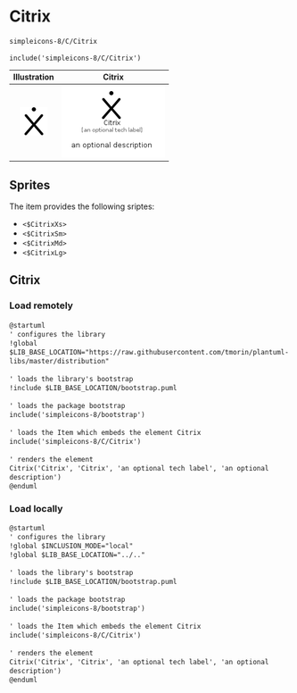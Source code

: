 # Citrix


```text
simpleicons-8/C/Citrix
```

```text
include('simpleicons-8/C/Citrix')
```



| Illustration | Citrix |
| :---: | :---: |
| ![illustration for Illustration](../../simpleicons-8/C/Citrix.png) | ![illustration for Citrix](../../simpleicons-8/C/Citrix.Local.png) |



## Sprites
The item provides the following sriptes:

- `<$CitrixXs>`
- `<$CitrixSm>`
- `<$CitrixMd>`
- `<$CitrixLg>`





## Citrix

### Load remotely
```plantuml
@startuml
' configures the library
!global $LIB_BASE_LOCATION="https://raw.githubusercontent.com/tmorin/plantuml-libs/master/distribution"

' loads the library's bootstrap
!include $LIB_BASE_LOCATION/bootstrap.puml

' loads the package bootstrap
include('simpleicons-8/bootstrap')

' loads the Item which embeds the element Citrix
include('simpleicons-8/C/Citrix')

' renders the element
Citrix('Citrix', 'Citrix', 'an optional tech label', 'an optional description')
@enduml
```

### Load locally
```plantuml
@startuml
' configures the library
!global $INCLUSION_MODE="local"
!global $LIB_BASE_LOCATION="../.."

' loads the library's bootstrap
!include $LIB_BASE_LOCATION/bootstrap.puml

' loads the package bootstrap
include('simpleicons-8/bootstrap')

' loads the Item which embeds the element Citrix
include('simpleicons-8/C/Citrix')

' renders the element
Citrix('Citrix', 'Citrix', 'an optional tech label', 'an optional description')
@enduml
```

